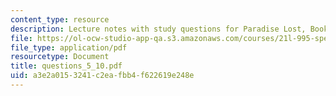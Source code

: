 ```yaml
---
content_type: resource
description: Lecture notes with study questions for Paradise Lost, Books V-X.
file: https://ol-ocw-studio-app-qa.s3.amazonaws.com/courses/21l-995-special-topics-in-literature-miltons-paradise-lost-january-iap-2008/a3e2a0153241c2eafbb4f622619e248e_questions_5_10.pdf
file_type: application/pdf
resourcetype: Document
title: questions_5_10.pdf
uid: a3e2a015-3241-c2ea-fbb4-f622619e248e
---
```

